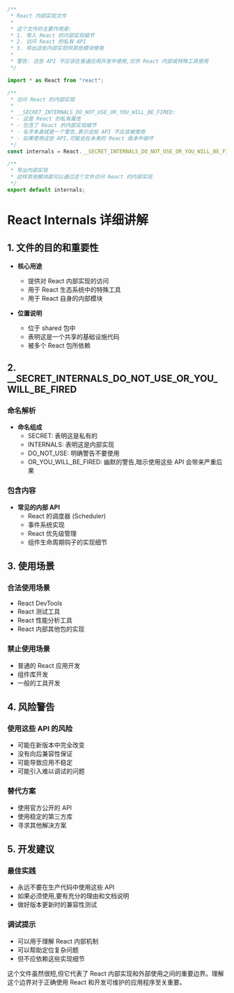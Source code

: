 ```typescript:packages/shared/internals.ts
/**
 * React 内部实现文件
 *
 * 这个文件的主要作用是:
 * 1. 导入 React 的内部实现细节
 * 2. 访问 React 的私有 API
 * 3. 导出这些内部实现供其他模块使用
 *
 * 警告: 这些 API 不应该在普通应用开发中使用,仅供 React 内部或特殊工具使用
 */

import * as React from "react";

/**
 * 访问 React 的内部实现
 *
 * __SECRET_INTERNALS_DO_NOT_USE_OR_YOU_WILL_BE_FIRED:
 * - 这是 React 的私有属性
 * - 包含了 React 的内部实现细节
 * - 名字本身就是一个警告,表示这些 API 不应该被使用
 * - 如果使用这些 API,可能会在未来的 React 版本中破坏
 */
const internals = React.__SECRET_INTERNALS_DO_NOT_USE_OR_YOU_WILL_BE_FIRED;

/**
 * 导出内部实现
 * 这样其他模块就可以通过这个文件访问 React 的内部实现
 */
export default internals;
```

# React Internals 详细讲解

## 1. 文件的目的和重要性

- **核心用途**

  - 提供对 React 内部实现的访问
  - 用于 React 生态系统中的特殊工具
  - 用于 React 自身的内部模块

- **位置说明**
  - 位于 shared 包中
  - 表明这是一个共享的基础设施代码
  - 被多个 React 包所依赖

## 2. \_\_SECRET_INTERNALS_DO_NOT_USE_OR_YOU_WILL_BE_FIRED

### 命名解析

- **命名组成**
  - SECRET: 表明这是私有的
  - INTERNALS: 表明这是内部实现
  - DO_NOT_USE: 明确警告不要使用
  - OR_YOU_WILL_BE_FIRED: 幽默的警告,暗示使用这些 API 会带来严重后果

### 包含内容

- **常见的内部 API**
  - React 的调度器 (Scheduler)
  - 事件系统实现
  - React 优先级管理
  - 组件生命周期钩子的实现细节

## 3. 使用场景

### 合法使用场景

- React DevTools
- React 测试工具
- React 性能分析工具
- React 内部其他包的实现

### 禁止使用场景

- 普通的 React 应用开发
- 组件库开发
- 一般的工具开发

## 4. 风险警告

### 使用这些 API 的风险

- 可能在新版本中完全改变
- 没有向后兼容性保证
- 可能导致应用不稳定
- 可能引入难以调试的问题

### 替代方案

- 使用官方公开的 API
- 使用稳定的第三方库
- 寻求其他解决方案

## 5. 开发建议

### 最佳实践

- 永远不要在生产代码中使用这些 API
- 如果必须使用,要有充分的理由和文档说明
- 做好版本更新时的兼容性测试

### 调试提示

- 可以用于理解 React 内部机制
- 可以帮助定位复杂问题
- 但不应依赖这些实现细节

这个文件虽然很短,但它代表了 React 内部实现和外部使用之间的重要边界。理解这个边界对于正确使用 React 和开发可维护的应用程序至关重要。
